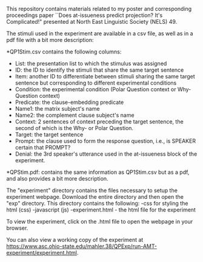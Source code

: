 This repository contains materials related to my poster and corresponding proceedings paper ``Does at-issueness predict projection? It's Complicated!" presented at North East Linguistic Society (NELS) 49.

The stimuli used in the experiment are available in a csv file, as well as in a pdf file with a bit more description:

*QP1Stim.csv contains the following columns:
- List: the presentation list to which the stimulus was assigned
- ID: the ID to identify the stimuli that share the same target sentence
- Item: another ID to differentiate between stimuli sharing the same target sentence but corresponding to different experimental conditions
- Condition: the experimental condition (Polar Question context or Why-Question context)
- Predicate: the clause-embedding predicate
- Name1: the matrix subject's name 
- Name2: the complement clause subject's name
- Context: 2 sentences of context preceding the target sentence, the second of which is the Why- or Polar Question.
- Target: the target sentence
- Prompt: the clause used to form the response question, i.e., is SPEAKER certain that PROMPT?
- Denial: the 3rd speaker's utterance used in the at-issueness block of the experiment. 

*QPStim.pdf: contains the same information as QP1Stim.csv but as a pdf, and also provides a bit more description. 

The "experiment" directory contains the files necessary to setup the experiment webpage.  Download the entire directory and then open the "exp" directory.  This directory contains 
the following:
-css for styling the html (css)
-javascript (js)
-experiment.html - the html file for the experiment


To view the experiment, click on the .html file to open the webpage in your browser.  

You can also view a working copy of the experiment at https://www.asc.ohio-state.edu/mahler.38/QPExp/run-AMT-experiment/experiment.html.

